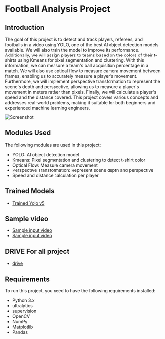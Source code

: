 # Football Analysis Project

## Introduction
The goal of this project is to detect and track players, referees, and footballs in a video using YOLO, one of the best AI object detection models available. We will also train the model to improve its performance. Additionally, we will assign players to teams based on the colors of their t-shirts using Kmeans for pixel segmentation and clustering. With this information, we can measure a team's ball acquisition percentage in a match. We will also use optical flow to measure camera movement between frames, enabling us to accurately measure a player's movement. Furthermore, we will implement perspective transformation to represent the scene's depth and perspective, allowing us to measure a player's movement in meters rather than pixels. Finally, we will calculate a player's speed and the distance covered. This project covers various concepts and addresses real-world problems, making it suitable for both beginners and experienced machine learning engineers.

![Screenshot](output_videos/screenshot.png)

## Modules Used
The following modules are used in this project:
- YOLO: AI object detection model
- Kmeans: Pixel segmentation and clustering to detect t-shirt color
- Optical Flow: Measure camera movement
- Perspective Transformation: Represent scene depth and perspective
- Speed and distance calculation per player

## Trained Models
- [Trained Yolo v5]([https://drive.google.com/file/d/1DC2kCygbBWUKheQ_9cFziCsYVSRw6axK/view?usp=sharing](https://drive.google.com/file/d/1ARhgy-ofu3Vpb_3wZjZws9a73tJ-SdT2/view?usp=drive_link))

## Sample video
-  [Sample input video]([https://drive.google.com/file/d/1t6agoqggZKx6thamUuPAIdN_1zR9v9S_/view?usp=sharing](https://drive.google.com/file/d/1K0ifEBJI3dXzQum8UU99qAPO9VURxMne/view?usp=drive_link))
-  [Sample input video]()
## DRIVE For all project
-  [drive]([https://drive.google.com/file/d/1t6agoqggZKx6thamUuPAIdN_1zR9v9S_/view?usp=sharing](https://drive.google.com/drive/folders/1tBYSjOC98kFtEMTBIeiLb7mlrRhq01lU?usp=drive_link))
## Requirements
To run this project, you need to have the following requirements installed:
- Python 3.x
- ultralytics
- supervision
- OpenCV
- NumPy
- Matplotlib
- Pandas
